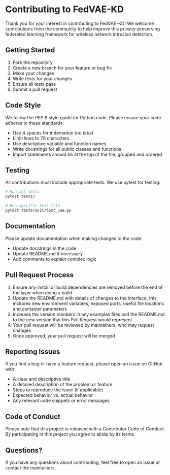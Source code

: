# Contributing to FedVAE-KD

Thank you for your interest in contributing to FedVAE-KD! We welcome contributions from the community to help improve this privacy-preserving federated learning framework for wireless network intrusion detection.

## Getting Started

1. Fork the repository
2. Create a new branch for your feature or bug fix
3. Make your changes
4. Write tests for your changes
5. Ensure all tests pass
6. Submit a pull request

## Code Style

We follow the PEP 8 style guide for Python code. Please ensure your code adheres to these standards:

- Use 4 spaces for indentation (no tabs)
- Limit lines to 79 characters
- Use descriptive variable and function names
- Write docstrings for all public classes and functions
- Import statements should be at the top of the file, grouped and ordered

## Testing

All contributions must include appropriate tests. We use pytest for testing:

```bash
# Run all tests
pytest tests/

# Run specific test file
pytest tests/unit/test_vae.py
```

## Documentation

Please update documentation when making changes to the code:

- Update docstrings in the code
- Update README.md if necessary
- Add comments to explain complex logic

## Pull Request Process

1. Ensure any install or build dependencies are removed before the end of the layer when doing a build
2. Update the README.md with details of changes to the interface, this includes new environment variables, exposed ports, useful file locations and container parameters
3. Increase the version numbers in any examples files and the README.md to the new version that this Pull Request would represent
4. Your pull request will be reviewed by maintainers, who may request changes
5. Once approved, your pull request will be merged

## Reporting Issues

If you find a bug or have a feature request, please open an issue on GitHub with:

- A clear and descriptive title
- A detailed description of the problem or feature
- Steps to reproduce the issue (if applicable)
- Expected behavior vs. actual behavior
- Any relevant code snippets or error messages

## Code of Conduct

Please note that this project is released with a Contributor Code of Conduct. By participating in this project you agree to abide by its terms.

## Questions?

If you have any questions about contributing, feel free to open an issue or contact the maintainers.